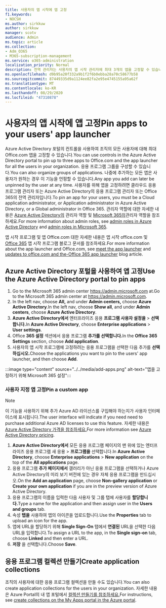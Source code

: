 ```yaml
---
title: 사용자의 앱 시작에 앱 고정
f1.keywords:
- NOCSH
ms.author: sirkkuw
author: sirkkuw
manager: scotv
audience: Admin
ms.topic: article
ms.collection:
- Adm_O365
- M365-subscription-management
ms.service: o365-administration
localization_priority: Normal
description: 전역 관리자는 사용자의 앱 시작 관리자에 최대 3개의 앱을 고정할 수 있습니다.
ms.openlocfilehash: d9b95a20f332a9b1f2f6b0ebba28a70c58677b58
ms.sourcegitcommit: 87449335d9a1124ee82fa2e95e4745155a95a62f
ms.translationtype: MT
ms.contentlocale: ko-KR
ms.lasthandoff: 08/29/2020
ms.locfileid: "47310878"
---
```

# <a name="pin-apps-to-your-users-app-launcher"></a><span data-ttu-id="974b3-103">사용자의 앱 시작에 앱 고정</span><span class="sxs-lookup"><span data-stu-id="974b3-103">Pin apps to your users' app launcher</span></span>

<span data-ttu-id="974b3-104">Azure Active Directory 포털의 컨트롤을 사용하여 조직의 모든 사용자에 대해 최대 Office.com 앱을 고정할 수 있습니다.</span><span class="sxs-lookup"><span data-stu-id="974b3-104">You can use controls in the Azure Active Directory portal to pin up to three apps to Office.com and the app launcher for all the users in your organization.</span></span> <span data-ttu-id="974b3-105">응용 프로그램 그룹을 구성할 수 있습니다.</span><span class="sxs-lookup"><span data-stu-id="974b3-105">You can also organize groups of applications.</span></span> <span data-ttu-id="974b3-106">나중에 추가하는 모든 앱은 사용자가 원하는 경우 이 기능을 언핑할 수 있습니다.</span><span class="sxs-lookup"><span data-stu-id="974b3-106">Any app you add can later be unpinned by the user at any time.</span></span> <span data-ttu-id="974b3-107">사용자를 위해 앱을 고정하려면 클라우드 응용 프로그램 관리자 또는 Azure Active Directory의 응용 프로그램 관리자 또는 Office 365의 전역 관리자입니다.</span><span class="sxs-lookup"><span data-stu-id="974b3-107">To pin an app for your users, you must be a Cloud application administrator, or Application administrator in Azure Active Directory, or a Global administrator in Office 365.</span></span> <span data-ttu-id="974b3-108">관리자 역할에 대한 자세한 내용은 [Azure Active Directory의](https://docs.microsoft.com/azure/active-directory/users-groups-roles/directory-assign-admin-roles) 관리자 역할 및 [Microsoft 365의](../add-users/about-admin-roles.md)관리자 역할을 참조하세요.</span><span class="sxs-lookup"><span data-stu-id="974b3-108">For more information about admin roles, see [admin roles in Azure Active Directory](https://docs.microsoft.com/azure/active-directory/users-groups-roles/directory-assign-admin-roles) and [admin roles in Microsoft 365](../add-users/about-admin-roles.md).</span></span> 

<span data-ttu-id="974b3-109">앱 시작 프로그램 및 앱 Office.com 대한 자세한 [](https://support.microsoft.com/office/79f12104-6fed-442f-96a0-eb089a3f476a) 내용은 앱 시작 office.com 및 [Office 365](https://techcommunity.microsoft.com/t5/office-365-blog/updates-to-office-com-and-the-office-365-app-launcher/ba-p/1150503) 앱 시작 프로그램 블로그 문서를 참조하세요.</span><span class="sxs-lookup"><span data-stu-id="974b3-109">For more information about the app launcher and Office.com, see [meet the app launcher](https://support.microsoft.com/office/79f12104-6fed-442f-96a0-eb089a3f476a) and [updates to office.com and the-Office 365 app launcher](https://techcommunity.microsoft.com/t5/office-365-blog/updates-to-office-com-and-the-office-365-app-launcher/ba-p/1150503) blog article.</span></span>

## <a name="use-the-azure-active-directory-portal-to-pin-apps"></a><span data-ttu-id="974b3-110">Azure Active Directory 포털을 사용하여 앱 고정</span><span class="sxs-lookup"><span data-stu-id="974b3-110">Use the Azure Active Directory portal to pin apps</span></span>

1. <span data-ttu-id="974b3-111">Go to the Microsoft 365 admin center <a href="https://go.microsoft.com/fwlink/p/?linkid=2024339" target="_blank">https://admin.microsoft.com</a> at.</span><span class="sxs-lookup"><span data-stu-id="974b3-111">Go to the Microsoft 365 admin center at <a href="https://go.microsoft.com/fwlink/p/?linkid=2024339" target="_blank">https://admin.microsoft.com</a>.</span></span>
2. <span data-ttu-id="974b3-112">In the left nav, choose **All,** and under **Admin centers,** choose **Azure Active Directory**.</span><span class="sxs-lookup"><span data-stu-id="974b3-112">In the left nav, choose **Show all**, and under **Admin centers**, choose **Azure Active Directory**.</span></span>
3. <span data-ttu-id="974b3-113">**Azure Active Directory에서** 엔터프라이즈 응용 **프로그램 사용자 설정을**  >  **선택합니다.**</span><span class="sxs-lookup"><span data-stu-id="974b3-113">In **Azure Active Directory**, choose **Enterprise applications** > **User settings**.</span></span>
4. <span data-ttu-id="974b3-114">Office **365 설정** 섹션에서 응용 프로그램 **추가를 선택합니다.**</span><span class="sxs-lookup"><span data-stu-id="974b3-114">In the **Office 365 Settings** section, choose **Add application**.</span></span>
5. <span data-ttu-id="974b3-115">사용자의 앱 시작 프로그램에 고정하려는 응용 프로그램을 선택한 다음 추가를 **선택하십시오.**</span><span class="sxs-lookup"><span data-stu-id="974b3-115">Choose the applications you want to pin to the users' app launcher, and then choose **Add**.</span></span>

:::image type="content" source="../../media/add-apps.png" alt-text="앱을 고정하기 위해 Microsoft 365 설정":::

### <a name="pin-a-custom-app"></a><span data-ttu-id="974b3-117">사용자 지정 앱 고정</span><span class="sxs-lookup"><span data-stu-id="974b3-117">Pin a custom app</span></span>

> [!NOTE]
> <span data-ttu-id="974b3-118">이 기능을 사용하기 위해 추가 Azure AD 라이선스를 구입해야 하는지가 사용자 인터페이스에 표시됩니다.</span><span class="sxs-lookup"><span data-stu-id="974b3-118">The user interface will indicate if you need need to purchase additional Azure AD licenses to use this feature.</span></span> <span data-ttu-id="974b3-119">자세한 내용은 [Azure Active Directory 가격을 참조하세요.](https://azure.microsoft.com/pricing/details/active-directory/)</span><span class="sxs-lookup"><span data-stu-id="974b3-119">For more information see [Azure Active Directory pricing](https://azure.microsoft.com/pricing/details/active-directory/).</span></span>

1. <span data-ttu-id="974b3-120">**Azure Active Directory에서** 모든 응용 프로그램 페이지의 맨 위에 있는 엔터프라이즈 응용 프로그램 새 응용   >   **프로그램을** 선택합니다.</span><span class="sxs-lookup"><span data-stu-id="974b3-120">In **Azure Active Directory**, choose **Enterprise applications** > **New application** on the top of the **All applications** page.</span></span>
2. <span data-ttu-id="974b3-121">응용 프로그램 **추가 페이지에서**  갤러리가 아닌 응용  프로그램을 선택하거나 Azure Active Directory의 미리 보기 버전에 있는 경우 자체 응용 프로그램을 만드십시오.</span><span class="sxs-lookup"><span data-stu-id="974b3-121">On the **Add an application** page, choose **Non-gallery application** or **Create your own application** if you are in the preview version of Azure Active Directory.</span></span> 
3. <span data-ttu-id="974b3-122">응용 프로그램의 이름을 입력한 다음 사용자 및 그룹 탭에 사용자를 **할당합니다.**</span><span class="sxs-lookup"><span data-stu-id="974b3-122">Type a name for the application and then assign user in the **Users and groups** tab.</span></span>
4. <span data-ttu-id="974b3-123">속성 **탭을** 사용하여 앱의 아이콘을 업로드합니다.</span><span class="sxs-lookup"><span data-stu-id="974b3-123">Use the **Properties** tab to upload an icon for the app.</span></span>
5. <span data-ttu-id="974b3-124">앱에 URL을 할당하기 위해 **Single Sign-On** 탭에서 **연결된** URL을 선택한 다음 URL을 입력합니다.</span><span class="sxs-lookup"><span data-stu-id="974b3-124">To assign a URL to the app, in the **Single sign-on** tab, choose **Linked** and then enter a URL.</span></span>
6. <span data-ttu-id="974b3-125">**저장** 을 선택합니다.</span><span class="sxs-lookup"><span data-stu-id="974b3-125">Choose **Save**.</span></span>

## <a name="create-application-collections"></a><span data-ttu-id="974b3-126">응용 프로그램 컬렉션 만들기</span><span class="sxs-lookup"><span data-stu-id="974b3-126">Create application collections</span></span>

<span data-ttu-id="974b3-127">조직의 사용자에 대한 응용 프로그램 컬렉션을 만들 수도 있습니다.</span><span class="sxs-lookup"><span data-stu-id="974b3-127">You can also create application collections for the users in your organization.</span></span> <span data-ttu-id="974b3-128">자세한 내용은 Azure Portal의 내 앱 포털에서 [컬렉션 만들기를 참조하세요.](https://docs.microsoft.com/azure/active-directory/manage-apps/access-panel-collections)</span><span class="sxs-lookup"><span data-stu-id="974b3-128">For instructions, see [create collections on the My Apps portal in the Azure portal](https://docs.microsoft.com/azure/active-directory/manage-apps/access-panel-collections).</span></span>